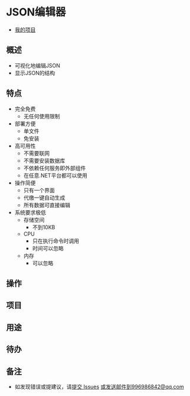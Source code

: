 # JSON编辑器
+ [我的项目](../../../proj/)
## 概述
+ 可视化地编辑JSON
+ 显示JSON的结构
## 特点
+ 完全免费
	+ 无任何使用限制
+ 部署方便
	+ 单文件
	+ 免安装
+ 高可用性
	+ 不需要联网
    + 不需要安装数据库
    + 不依赖任何服务即外部组件
	+ 在任意.NET平台都可以使用
+ 操作简便
    + 只有一个界面
    + 代缴一键自动生成
    + 所有数据可直接编辑
+ 系统要求极低
	+ 存储空间
		+ 不到10KB
	+ CPU
		+ 只在执行命令时调用
		+ 时间可以忽略
	+ 内存
		+ 可以忽略
## 操作
## 项目
## 用途
## 待办
## 备注
+ 如发现错误或提建议，请[提交 Issues](../../issues) 或发送邮件到996986842@qq.com
